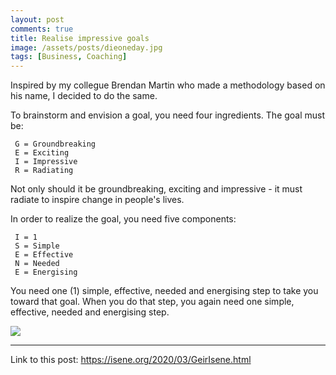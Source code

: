 ```yaml
---
layout: post
comments: true
title: Realise impressive goals
image: /assets/posts/dieoneday.jpg
tags: [Business, Coaching]
---
```


Inspired by my collegue Brendan Martin who made a methodology based on his name, I decided to do the same.

To brainstorm and envision a goal, you need four ingredients. The goal must be:

```
 G = Groundbreaking
 E = Exciting
 I = Impressive
 R = Radiating
```

Not only should it be groundbreaking, exciting and impressive - it must
radiate to inspire change in people's lives.

In order to realize the goal, you need five components:

```
 I = 1
 S = Simple
 E = Effective
 N = Needed
 E = Energising
```

You need one (1) simple, effective, needed and energising step to take you
toward that goal. When you do that step, you again need one simple, effective,
needed and energising step.

![](https://isene.org/assets/posts/I_ENERGISE.png)


---
Link to this post: <https://isene.org/2020/03/GeirIsene.html>
